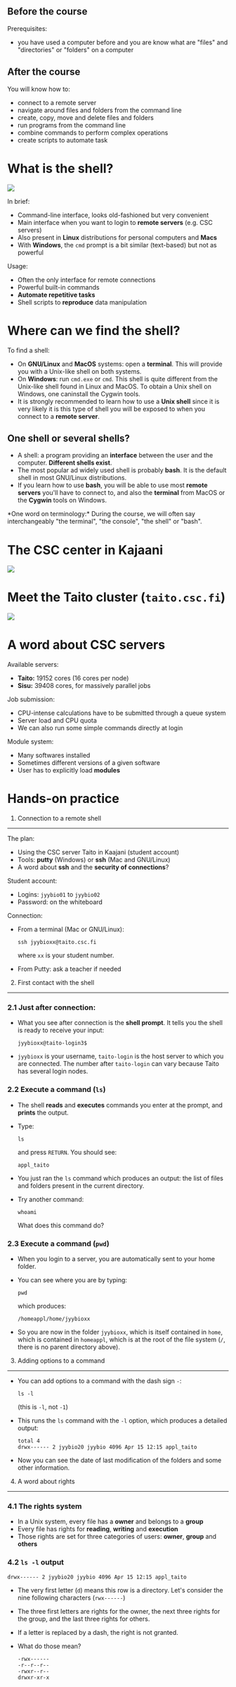Before the course
-----------------

Prerequisites:
-   you have used a computer before and you are know what are "files"
    and "directories" or "folders" on a computer

After the course
----------------

You will know how to:
-   connect to a remote server
-   navigate around files and folders from the command line
-   create, copy, move and delete files and folders
-   run programs from the command line
-   combine commands to perform complex operations
-   create scripts to automate task

What is the shell?
==================

![](images/shell-screenshot.png)

In brief:
-   Command-line interface, looks old-fashioned but very convenient
-   Main interface when you want to login to **remote servers** (e.g.
    CSC servers)
-   Also present in **Linux** distributions for personal computers and
    **Macs**
-   With **Windows**, the `cmd` prompt is a bit similar (text-based) but
    not as powerful

Usage:
-   Often the only interface for remote connections
-   Powerful built-in commands
-   **Automate repetitive tasks**
-   Shell scripts to **reproduce** data manipulation

Where can we find the shell?
============================

To find a shell:
-   On **GNU/Linux** and **MacOS** systems: open a **terminal**. This
    will provide you with a Unix-like shell on both systems.
-   On **Windows**: run `cmd.exe` or `cmd`. This shell is quite
    different from the Unix-like shell found in Linux and MacOS. To
    obtain a Unix shell on Windows, one caninstall the Cygwin tools.
-   It is strongly recommended to learn how to use a **Unix shell**
    since it is very likely it is this type of shell you will be exposed
    to when you connect to a **remote server**.

One shell or several shells?
----------------------------

-   A shell: a program providing an **interface** between the user and
    the computer. **Different shells exist**.
-   The most popular ad widely used shell is probably **bash**. It is
    the default shell in most GNU/Linux distributions.
-   If you learn how to use **bash**, you will be able to use most
    **remote servers** you'll have to connect to, and also the
    **terminal** from MacOS or the **Cygwin** tools on Windows.

\*One word on terminology:\* During the course, we will often say
interchangeably "the terminal", "the console", "the shell" or "bash".

The CSC center in Kajaani
=========================

![](images/digitice-csc-kajaani-800_ilmakuva_tehtaasta.jpg)

Meet the Taito cluster (`taito.csc.fi`)
=======================================

![](images/yle-taito-supertietokone-kajaani.jpg)

A word about CSC servers
========================

Available servers:
-   **Taito:** 19152 cores (16 cores per node)
-   **Sisu:** 39408 cores, for massively parallel jobs

Job submission:
-   CPU-intense calculations have to be submitted through a queue system
-   Server load and CPU quota
-   We can also run some simple commands directly at login

Module system:
-   Many softwares installed
-   Sometimes different versions of a given software
-   User has to explicitly load **modules**

Hands-on practice
=================

1. Connection to a remote shell
-------------------------------

The plan:
-   Using the CSC server Taito in Kaajani (student account)
-   Tools: **putty** (Windows) or **ssh** (Mac and GNU/Linux)
-   A word about **ssh** and the **security of connections**?

Student account:
-   Logins: `jyybio01` to `jyybio02`
-   Password: on the whiteboard

Connection:
-   From a terminal (Mac or GNU/Linux):

    ``` {.bash}
    ssh jyybioxx@taito.csc.fi
    ```

    where `xx` is your student number.
-   From Putty: ask a teacher if needed

2. First contact with the shell
-------------------------------

### 2.1 Just after connection:

-   What you see after connection is the **shell prompt**. It tells you
    the shell is ready to receive your input:

    ``` {.example}
    jyybioxx@taito-login3$
    ```

-   `jyybioxx` is your username, `taito-login` is the host server to
    which you are connected. The number after `taito-login` can vary
    because Taito has several login nodes.

### 2.2 Execute a command (`ls`)

-   The shell **reads** and **executes** commands you enter at the
    prompt, and **prints** the output.
-   Type:

    ``` {.bash}
    ls
    ```

    and press `RETURN`. You should see:

    ``` {.example}
    appl_taito
    ```

-   You just ran the `ls` command which produces an output: the list of
    files and folders present in the current directory.
-   Try another command:

    ``` {.bash}
    whoami
    ```

    What does this command do?

### 2.3 Execute a command (`pwd`)

-   When you login to a server, you are automatically sent to your
    home folder.
-   You can see where you are by typing:

    ``` {.bash}
    pwd
    ```

    which produces:

    ``` {.example}
    /homeappl/home/jyybioxx
    ```

-   So you are now in the folder `jyybioxx`, which is itself contained
    in `home`, which is contained in `homeappl`, which is at the root of
    the file system (`/`, there is no parent directory above).

3. Adding options to a command
------------------------------

-   You can add options to a command with the dash sign `-`:

    ``` {.bash}
    ls -l
    ```

    (this is `-l`, not `-1`)
-   This runs the `ls` command with the `-l` option, which produces a
    detailed output:

    ``` {.example}
    total 4
    drwx------ 2 jyybio20 jyybio 4096 Apr 15 12:15 appl_taito
    ```

-   Now you can see the date of last modification of the folders and
    some other information.

4. A word about rights
----------------------

### 4.1 The rights system

-   In a Unix system, every file has a **owner** and belongs to a
    **group**
-   Every file has rights for **reading**, **writing** and **execution**
-   Those rights are set for three categories of users: **owner**,
    **group** and **others**

### 4.2 `ls -l` output

``` {.example}
drwx------ 2 jyybio20 jyybio 4096 Apr 15 12:15 appl_taito
```

-   The very first letter (`d`) means this row is a directory. Let's
    consider the nine following characters (`rwx------`)
-   The three first letters are rights for the owner, the next three
    rights for the group, and the last three rights for others.
-   If a letter is replaced by a dash, the right is not granted.
-   What do those mean?

    ``` {.example}
    -rwx------
    -r--r--r--
    -rwxr--r--
    drwxr-xr-x
    ```


